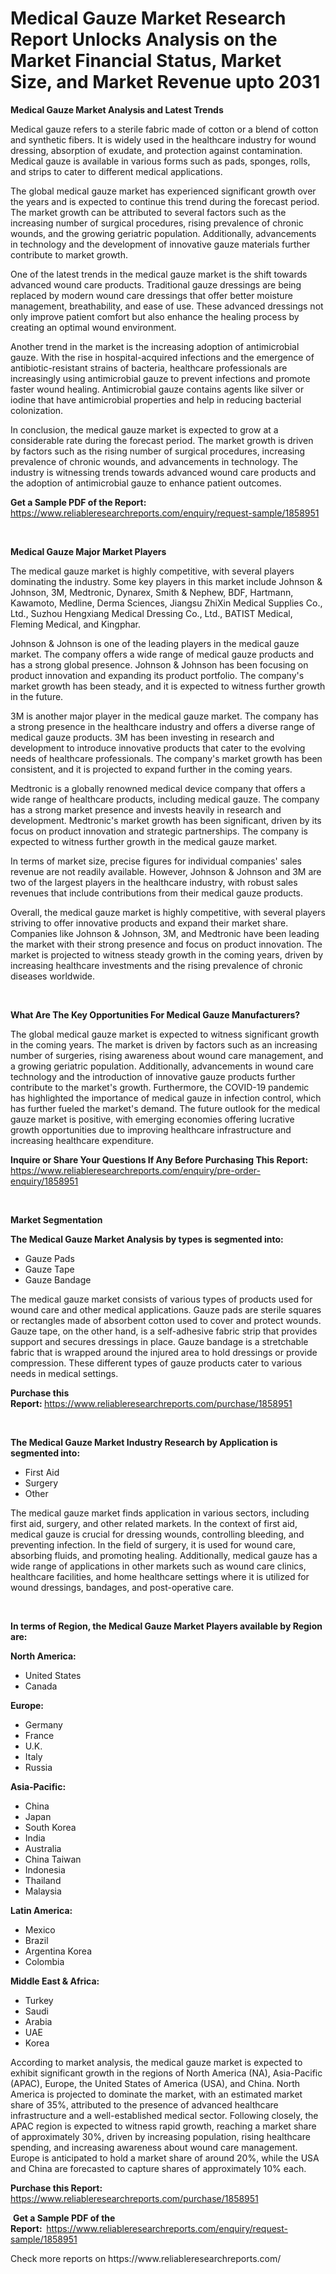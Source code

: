 <p><h1>Medical Gauze Market Research Report Unlocks Analysis on the Market Financial Status, Market Size, and Market Revenue upto 2031</h1></p><p><strong>Medical Gauze Market Analysis and Latest Trends</strong></p>
<p><p>Medical gauze refers to a sterile fabric made of cotton or a blend of cotton and synthetic fibers. It is widely used in the healthcare industry for wound dressing, absorption of exudate, and protection against contamination. Medical gauze is available in various forms such as pads, sponges, rolls, and strips to cater to different medical applications.</p><p>The global medical gauze market has experienced significant growth over the years and is expected to continue this trend during the forecast period. The market growth can be attributed to several factors such as the increasing number of surgical procedures, rising prevalence of chronic wounds, and the growing geriatric population. Additionally, advancements in technology and the development of innovative gauze materials further contribute to market growth.</p><p>One of the latest trends in the medical gauze market is the shift towards advanced wound care products. Traditional gauze dressings are being replaced by modern wound care dressings that offer better moisture management, breathability, and ease of use. These advanced dressings not only improve patient comfort but also enhance the healing process by creating an optimal wound environment.</p><p>Another trend in the market is the increasing adoption of antimicrobial gauze. With the rise in hospital-acquired infections and the emergence of antibiotic-resistant strains of bacteria, healthcare professionals are increasingly using antimicrobial gauze to prevent infections and promote faster wound healing. Antimicrobial gauze contains agents like silver or iodine that have antimicrobial properties and help in reducing bacterial colonization.</p><p>In conclusion, the medical gauze market is expected to grow at a considerable rate during the forecast period. The market growth is driven by factors such as the rising number of surgical procedures, increasing prevalence of chronic wounds, and advancements in technology. The industry is witnessing trends towards advanced wound care products and the adoption of antimicrobial gauze to enhance patient outcomes.</p></p>
<p><strong>Get a Sample PDF of the Report:&nbsp;</strong> <a href="https://www.reliableresearchreports.com/enquiry/request-sample/1858951">https://www.reliableresearchreports.com/enquiry/request-sample/1858951</a></p>
<p>&nbsp;</p>
<p><strong>Medical Gauze Major Market Players</strong></p>
<p><p>The medical gauze market is highly competitive, with several players dominating the industry. Some key players in this market include Johnson & Johnson, 3M, Medtronic, Dynarex, Smith & Nephew, BDF, Hartmann, Kawamoto, Medline, Derma Sciences, Jiangsu ZhiXin Medical Supplies Co., Ltd., Suzhou Hengxiang Medical Dressing Co., Ltd., BATIST Medical, Fleming Medical, and Kingphar.</p><p>Johnson & Johnson is one of the leading players in the medical gauze market. The company offers a wide range of medical gauze products and has a strong global presence. Johnson & Johnson has been focusing on product innovation and expanding its product portfolio. The company's market growth has been steady, and it is expected to witness further growth in the future.</p><p>3M is another major player in the medical gauze market. The company has a strong presence in the healthcare industry and offers a diverse range of medical gauze products. 3M has been investing in research and development to introduce innovative products that cater to the evolving needs of healthcare professionals. The company's market growth has been consistent, and it is projected to expand further in the coming years.</p><p>Medtronic is a globally renowned medical device company that offers a wide range of healthcare products, including medical gauze. The company has a strong market presence and invests heavily in research and development. Medtronic's market growth has been significant, driven by its focus on product innovation and strategic partnerships. The company is expected to witness further growth in the medical gauze market.</p><p>In terms of market size, precise figures for individual companies' sales revenue are not readily available. However, Johnson & Johnson and 3M are two of the largest players in the healthcare industry, with robust sales revenues that include contributions from their medical gauze products.</p><p>Overall, the medical gauze market is highly competitive, with several players striving to offer innovative products and expand their market share. Companies like Johnson & Johnson, 3M, and Medtronic have been leading the market with their strong presence and focus on product innovation. The market is projected to witness steady growth in the coming years, driven by increasing healthcare investments and the rising prevalence of chronic diseases worldwide.</p></p>
<p>&nbsp;</p>
<p><strong>What Are The Key Opportunities For Medical Gauze Manufacturers?</strong></p>
<p><p>The global medical gauze market is expected to witness significant growth in the coming years. The market is driven by factors such as an increasing number of surgeries, rising awareness about wound care management, and a growing geriatric population. Additionally, advancements in wound care technology and the introduction of innovative gauze products further contribute to the market's growth. Furthermore, the COVID-19 pandemic has highlighted the importance of medical gauze in infection control, which has further fueled the market's demand. The future outlook for the medical gauze market is positive, with emerging economies offering lucrative growth opportunities due to improving healthcare infrastructure and increasing healthcare expenditure.</p></p>
<p><strong>Inquire or Share Your Questions If Any Before Purchasing This Report:</strong> <a href="https://www.reliableresearchreports.com/enquiry/pre-order-enquiry/1858951">https://www.reliableresearchreports.com/enquiry/pre-order-enquiry/1858951</a></p>
<p>&nbsp;</p>
<p><strong>Market Segmentation</strong></p>
<p><strong>The Medical Gauze Market Analysis by types is segmented into:</strong></p>
<p><ul><li>Gauze Pads</li><li>Gauze Tape</li><li>Gauze Bandage</li></ul></p>
<p><p>The medical gauze market consists of various types of products used for wound care and other medical applications. Gauze pads are sterile squares or rectangles made of absorbent cotton used to cover and protect wounds. Gauze tape, on the other hand, is a self-adhesive fabric strip that provides support and secures dressings in place. Gauze bandage is a stretchable fabric that is wrapped around the injured area to hold dressings or provide compression. These different types of gauze products cater to various needs in medical settings.</p></p>
<p><strong>Purchase this Report:&nbsp;</strong><a href="https://www.reliableresearchreports.com/purchase/1858951">https://www.reliableresearchreports.com/purchase/1858951</a></p>
<p>&nbsp;</p>
<p><strong>The Medical Gauze Market Industry Research by Application is segmented into:</strong></p>
<p><ul><li>First Aid</li><li>Surgery</li><li>Other</li></ul></p>
<p><p>The medical gauze market finds application in various sectors, including first aid, surgery, and other related markets. In the context of first aid, medical gauze is crucial for dressing wounds, controlling bleeding, and preventing infection. In the field of surgery, it is used for wound care, absorbing fluids, and promoting healing. Additionally, medical gauze has a wide range of applications in other markets such as wound care clinics, healthcare facilities, and home healthcare settings where it is utilized for wound dressings, bandages, and post-operative care.</p></p>
<p>&nbsp;</p>
<p><strong>In terms of Region, the Medical Gauze Market Players available by Region are:</strong></p>
<p>
    <p> <strong> North America: </strong>
        <ul>
            <li>United States</li>
            <li>Canada</li>
        </ul>
        </p> 
    <p> <strong> Europe: </strong>
        <ul>
            <li>Germany</li>
            <li>France</li>
            <li>U.K.</li>
            <li>Italy</li>
            <li>Russia</li>
        </ul>
        </p> 
    <p> <strong> Asia-Pacific: </strong>
        <ul>
            <li>China</li>
            <li>Japan</li>
            <li>South Korea</li>
            <li>India</li>
            <li>Australia</li>
            <li>China Taiwan</li>
            <li>Indonesia</li>
            <li>Thailand</li>
            <li>Malaysia</li>
        </ul>
        </p> 
    <p> <strong> Latin America: </strong>
        <ul>
            <li>Mexico</li>
            <li>Brazil</li>
            <li>Argentina Korea</li>
            <li>Colombia</li>
        </ul>
        </p> 
    <p> <strong> Middle East & Africa: </strong>
        <ul>
            <li>Turkey</li>
            <li>Saudi</li>
            <li>Arabia</li>
            <li>UAE</li>
            <li>Korea</li>
        </ul>
    </p>
    </p>
<p><p>According to market analysis, the medical gauze market is expected to exhibit significant growth in the regions of North America (NA), Asia-Pacific (APAC), Europe, the United States of America (USA), and China. North America is projected to dominate the market, with an estimated market share of 35%, attributed to the presence of advanced healthcare infrastructure and a well-established medical sector. Following closely, the APAC region is expected to witness rapid growth, reaching a market share of approximately 30%, driven by increasing population, rising healthcare spending, and increasing awareness about wound care management. Europe is anticipated to hold a market share of around 20%, while the USA and China are forecasted to capture shares of approximately 10% each.</p></p>
<p><strong>Purchase this Report: </strong><a href="https://www.reliableresearchreports.com/purchase/1858951">https://www.reliableresearchreports.com/purchase/1858951</a></p>
<p>&nbsp;<strong>Get a Sample PDF of the Report:&nbsp;&nbsp;</strong><a href="https://www.reliableresearchreports.com/enquiry/request-sample/1858951">https://www.reliableresearchreports.com/enquiry/request-sample/1858951</a></p>
<p><strong></strong></p>
<p>Check more reports on https://www.reliableresearchreports.com/</p>